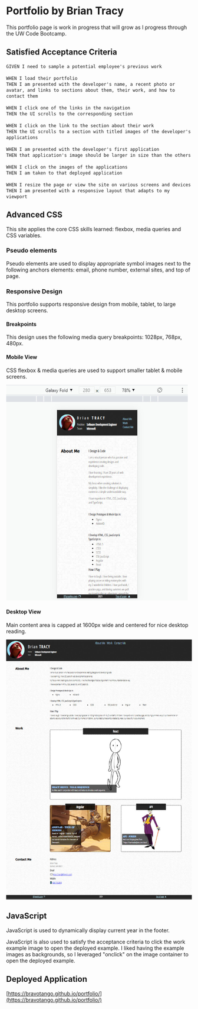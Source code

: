 # Portfolio by Brian Tracy

This portfolio page is work in progress that will grow as I progress through the UW Code Bootcamp.

## Satisfied Acceptance Criteria

```
GIVEN I need to sample a potential employee's previous work

WHEN I load their portfolio
THEN I am presented with the developer's name, a recent photo or avatar, and links to sections about them, their work, and how to contact them

WHEN I click one of the links in the navigation
THEN the UI scrolls to the corresponding section

WHEN I click on the link to the section about their work
THEN the UI scrolls to a section with titled images of the developer's applications

WHEN I am presented with the developer's first application
THEN that application's image should be larger in size than the others

WHEN I click on the images of the applications
THEN I am taken to that deployed application

WHEN I resize the page or view the site on various screens and devices
THEN I am presented with a responsive layout that adapts to my viewport
```

## Advanced CSS

This site applies the core CSS skills learned: flexbox, media queries and CSS variables.

### Pseudo elements

Pseudo elements are used to display appropriate symbol images next to the following anchors elements: email, phone number, external sites, and top of page.

### Responsive Design

This portfolio supports responsive design from mobile, tablet, to large desktop screens.

#### Breakpoints

This design uses the following media query breakpoints: 1028px, 768px, 480px.

#### Mobile View

CSS flexbox & media queries are used to support smaller tablet & mobile screens.

![portfolio mobile screenshot](./images/readme/mobile.jpg)

#### Desktop View

Main content area is capped at 1600px wide and centered for nice desktop reading.

![portfolio desktop screenshot](./images/readme/desktop.jpg)

## JavaScript

JavaScript is used to dynamically display current year in the footer.

JavaScript is also used to satisfy the acceptance criteria to click the work example image to open the deployed example. I liked having the example images as backgrounds, so I leveraged "onclick" on the image container to open the deployed example.

## Deployed Application

[https://bravotango.github.io/portfolio/](https://bravotango.github.io/portfolio/)
